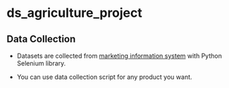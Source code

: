 # ds_agriculture_project

## Data Collection

* Datasets are collected from [marketing information system](http://webapps.daff.gov.za/amis/amis_price_search.jsp) with Python Selenium library.

* You can use data collection script for any product you want.

